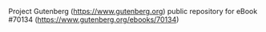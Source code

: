 Project Gutenberg (https://www.gutenberg.org) public repository for
eBook #70134 (https://www.gutenberg.org/ebooks/70134)
